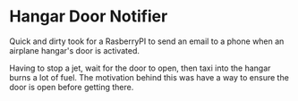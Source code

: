 # Hangar Door Notifier
Quick and dirty took for a RasberryPI to send an email to a phone when an airplane hangar's door is activated.

Having to stop a jet, wait for the door to open, then taxi into the hangar burns a lot of fuel. The motivation behind this was have a way to ensure the door is open before getting there.
